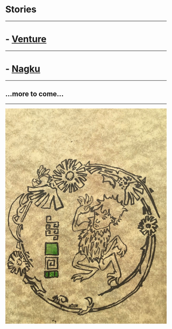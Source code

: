 # Stories
---
# - [Venture](venture.html)
---
# - [Nagku](nagku.html)
---
## ...more to come...
---
![](../img/more/more-cassander-1.jpeg)
